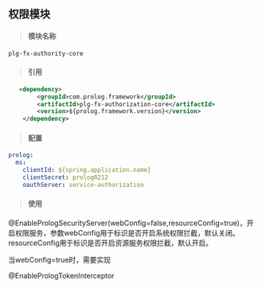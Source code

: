 ## 权限模块

> #### 模块名称

```
plg-fx-authority-core
```

> #### 引用

```xml
   <dependency>
        <groupId>com.prolog.framework</groupId>
        <artifactId>plg-fx-authorization-core</artifactId>
        <version>${prolog.framework.version}</version>
    </dependency>
```

> #### 配置

```yaml
prolog: 
  ms: 
    clientId: ${spring.application.name}
    clientSecret: prolog0212
    oauthServer: service-authorization
```

> #### 使用

@EnablePrologSecurityServer\(webConfig=false,resourceConfig=true\)，开启权限服务，参数webConfig用于标识是否开启系统权限拦截，默认关闭。resourceConfig用于标识是否开启资源服务权限拦截，默认开启。

当webConfig=true时，需要实现

@EnablePrologTokenInterceptor

